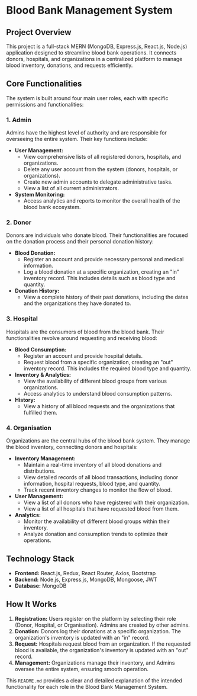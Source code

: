# Blood Bank Management System

## Project Overview

This project is a full-stack MERN (MongoDB, Express.js, React.js, Node.js) application designed to streamline blood bank operations. It connects donors, hospitals, and organizations in a centralized platform to manage blood inventory, donations, and requests efficiently.

## Core Functionalities

The system is built around four main user roles, each with specific permissions and functionalities:

### 1. Admin

Admins have the highest level of authority and are responsible for overseeing the entire system. Their key functions include:

-   **User Management:**
    -   View comprehensive lists of all registered donors, hospitals, and organizations.
    -   Delete any user account from the system (donors, hospitals, or organizations).
    -   Create new admin accounts to delegate administrative tasks.
    -   View a list of all current administrators.
-   **System Monitoring:**
    -   Access analytics and reports to monitor the overall health of the blood bank ecosystem.

### 2. Donor

Donors are individuals who donate blood. Their functionalities are focused on the donation process and their personal donation history:

-   **Blood Donation:**
    -   Register an account and provide necessary personal and medical information.
    -   Log a blood donation at a specific organization, creating an "in" inventory record. This includes details such as blood type and quantity.
-   **Donation History:**
    -   View a complete history of their past donations, including the dates and the organizations they have donated to.

### 3. Hospital

Hospitals are the consumers of blood from the blood bank. Their functionalities revolve around requesting and receiving blood:

-   **Blood Consumption:**
    -   Register an account and provide hospital details.
    -   Request blood from a specific organization, creating an "out" inventory record. This includes the required blood type and quantity.
-   **Inventory & Analytics:**
    -   View the availability of different blood groups from various organizations.
    -   Access analytics to understand blood consumption patterns.
-   **History:**
    -   View a history of all blood requests and the organizations that fulfilled them.

### 4. Organisation

Organizations are the central hubs of the blood bank system. They manage the blood inventory, connecting donors and hospitals:

-   **Inventory Management:**
    -   Maintain a real-time inventory of all blood donations and distributions.
    -   View detailed records of all blood transactions, including donor information, hospital requests, blood type, and quantity.
    -   Track recent inventory changes to monitor the flow of blood.
-   **User Management:**
    -   View a list of all donors who have registered with their organization.
    -   View a list of all hospitals that have requested blood from them.
-   **Analytics:**
    -   Monitor the availability of different blood groups within their inventory.
    -   Analyze donation and consumption trends to optimize their operations.

## Technology Stack

-   **Frontend:** React.js, Redux, React Router, Axios, Bootstrap
-   **Backend:** Node.js, Express.js, MongoDB, Mongoose, JWT
-   **Database:** MongoDB

## How It Works

1.  **Registration:** Users register on the platform by selecting their role (Donor, Hospital, or Organisation). Admins are created by other admins.
2.  **Donation:** Donors log their donations at a specific organization. The organization's inventory is updated with an "in" record.
3.  **Request:** Hospitals request blood from an organization. If the requested blood is available, the organization's inventory is updated with an "out" record.
4.  **Management:** Organizations manage their inventory, and Admins oversee the entire system, ensuring smooth operation.

This `README.md` provides a clear and detailed explanation of the intended functionality for each role in the Blood Bank Management System.